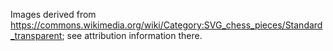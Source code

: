 Images derived from https://commons.wikimedia.org/wiki/Category:SVG_chess_pieces/Standard_transparent; see attribution information there.
